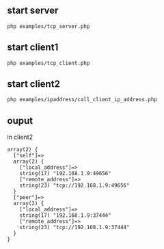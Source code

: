 ## start server
```
php examples/tcp_server.php

```

## start client1
```
php examples/tcp_client.php

```

## start client2
```
php examples/ipaddress/call_client_ip_address.php

```

## ouput

in client2
```
array(2) {
  ["self"]=>
  array(2) {
    ["local_address"]=>
    string(17) "192.168.1.9:49656"
    ["remote_address"]=>
    string(23) "tcp://192.168.1.9:49656"
  }
  ["peer"]=>
  array(2) {
    ["local_address"]=>
    string(17) "192.168.1.9:37444"
    ["remote_address"]=>
    string(23) "tcp://192.168.1.9:37444"
  }
}
```